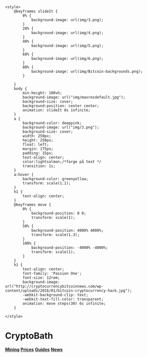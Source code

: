 <!DOCTYPE html>
<html lang="no">
<head>
    <meta charset="UTF-8">
    <meta name="viewport" content="width=device-width, initial-scale=1">
  
  <title>CryptoBath</title>
  
    <style>
        @keyframes slideIt {
            0% {
                background-image: url(img/3.png);
            }
            20% {
                background-image: url(img/4.png);
            }
            40% {
                background-image: url(img/5.png);
            }
            60% {
                background-image: url(img/6.png);
            }
            80% {
                background-image: url(img/Bitcoin-backgrounds.png);
            }

        }
        body {
            min-height: 100vh;
            background-image: url("img/maxresdefault.jpg");
            background-size: cover;
            background-position: center center;
            animation: slideIt 8s infinite;
        }
        a {
            background-color: deeppink;
            background-image: url("img/3.png");
            background-size: cover;
            width: 250px;
            height: 250px;
            float: left;
            margin: 175px;
            padding: 15px;
            text-align: center;
            color:lightsalmon;/*farge på text */
            transition: 1s;
        }
        a:hover {
            background-color: greenyellow;
            transform: scale(1.1);
        }
        h1 {
            text-align: center;
        }
        @keyframes move {
            0% {
                background-position: 0 0;
                transform: scale(1);
            }
            50% {
                background-position: 4000% 4000%;
                transform: scale(1.3);
            }
            100% {
                background-position: -4000% -4000%;
                transform: scale(1);
            }
        }
        h1 {
            text-align: center;
            font-family: 'Passion One';
            font-size: 12rem;
            background-image: url("http://cryptocurrencybitcoinnews.com/wp-content/uploads/2016/01/bitcoin-cryptocurrency-hack.jpg");
            -webkit-background-clip: text;
            -webkit-text-fill-color: transparent;
            animation: move steps(30) 6s infinite;
        }

    </style>
</head>
<body>
<h1><b>CryptoBath</b></h1>
<a href="mining.html"><b>Mining</b></a>
<a href="prices.html"><b>Prices</b></a>
<a href="guides.html"><b>Guides</b></a>
<a href="news.html"><b>News</b></a>
</body>
</html>
